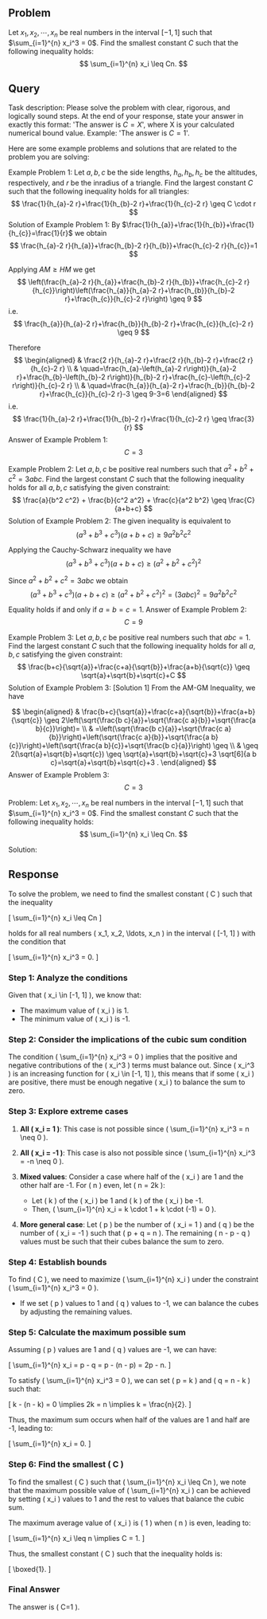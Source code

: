 ## Problem

Let $x_1, x_2, \cdots, x_n$ be real numbers in the interval $[-1, 1]$ such that $\sum_{i=1}^{n} x_i^3 = 0$. Find the smallest constant $C$ such that the following inequality holds:
$$
\sum_{i=1}^{n} x_i \leq Cn.
$$

## Query

Task description: Please solve the problem with clear, rigorous, and logically sound steps. At the end of your response, state your answer in exactly this format: 'The answer is $C=X$', where X is your calculated numerical bound value. Example: 'The answer is $C=1$'.

Here are some example problems and solutions that are related to the problem you are solving:

Example Problem 1: Let $a, b, c$ be the side lengths, $h_{a}, h_{b}, h_{c}$ be the altitudes, respectively, and $r$ be the inradius of a triangle. Find the largest constant $C$ such that the following inequality holds for all triangles:
$$
\frac{1}{h_{a}-2 r}+\frac{1}{h_{b}-2 r}+\frac{1}{h_{c}-2 r} \geq C \cdot r
$$
Solution of Example Problem 1: By $\frac{1}{h_{a}}+\frac{1}{h_{b}}+\frac{1}{h_{c}}=\frac{1}{r}$ we obtain
$$
\frac{h_{a}-2 r}{h_{a}}+\frac{h_{b}-2 r}{h_{b}}+\frac{h_{c}-2 r}{h_{c}}=1
$$

Applying $A M \geq H M$ we get
$$
\left(\frac{h_{a}-2 r}{h_{a}}+\frac{h_{b}-2 r}{h_{b}}+\frac{h_{c}-2 r}{h_{c}}\right)\left(\frac{h_{a}}{h_{a}-2 r}+\frac{h_{b}}{h_{b}-2 r}+\frac{h_{c}}{h_{c}-2 r}\right) \geq 9
$$
i.e.
$$
\frac{h_{a}}{h_{a}-2 r}+\frac{h_{b}}{h_{b}-2 r}+\frac{h_{c}}{h_{c}-2 r} \geq 9
$$

Therefore
$$
\begin{aligned}
& \frac{2 r}{h_{a}-2 r}+\frac{2 r}{h_{b}-2 r}+\frac{2 r}{h_{c}-2 r} \\
& \quad=\frac{h_{a}-\left(h_{a}-2 r\right)}{h_{a}-2 r}+\frac{h_{b}-\left(h_{b}-2 r\right)}{h_{b}-2 r}+\frac{h_{c}-\left(h_{c}-2 r\right)}{h_{c}-2 r} \\
& \quad=\frac{h_{a}}{h_{a}-2 r}+\frac{h_{b}}{h_{b}-2 r}+\frac{h_{c}}{h_{c}-2 r}-3 \geq 9-3=6
\end{aligned}
$$
i.e.
$$
\frac{1}{h_{a}-2 r}+\frac{1}{h_{b}-2 r}+\frac{1}{h_{c}-2 r} \geq \frac{3}{r}
$$
Answer of Example Problem 1: $$C = 3$$

Example Problem 2: Let $a, b, c$ be positive real numbers such that $a^2 + b^2 + c^2 = 3abc$. Find the largest constant $C$ such that the following inequality holds for all $a, b, c$ satisfying the given constraint:
$$
\frac{a}{b^2 c^2} + \frac{b}{c^2 a^2} + \frac{c}{a^2 b^2} \geq \frac{C}{a+b+c}
$$
Solution of Example Problem 2: The given inequality is equivalent to
$$
\left(a^{3}+b^{3}+c^{3}\right)(a+b+c) \geq 9 a^{2} b^{2} c^{2}
$$

Applying the Cauchy-Schwarz inequality we have
$$
\left(a^{3}+b^{3}+c^{3}\right)(a+b+c) \geq\left(a^{2}+b^{2}+c^{2}\right)^{2}
$$

Since $a^{2}+b^{2}+c^{2}=3 a b c$ we obtain
$$
\left(a^{3}+b^{3}+c^{3}\right)(a+b+c) \geq\left(a^{2}+b^{2}+c^{2}\right)^{2}=(3 a b c)^{2}=9 a^{2} b^{2} c^{2}
$$

Equality holds if and only if $a=b=c=1$.
Answer of Example Problem 2: $$C = 9$$

Example Problem 3: Let $a, b, c$ be positive real numbers such that $a b c = 1$. Find the largest constant $C$ such that the following inequality holds for all $a, b, c$ satisfying the given constraint:
$$
\frac{b+c}{\sqrt{a}}+\frac{c+a}{\sqrt{b}}+\frac{a+b}{\sqrt{c}} \geq \sqrt{a}+\sqrt{b}+\sqrt{c}+C
$$
Solution of Example Problem 3: [Solution 1]
From the AM-GM Inequality, we have

$$
\begin{aligned}
& \frac{b+c}{\sqrt{a}}+\frac{c+a}{\sqrt{b}}+\frac{a+b}{\sqrt{c}} \geq 2\left(\sqrt{\frac{b c}{a}}+\sqrt{\frac{c a}{b}}+\sqrt{\frac{a b}{c}}\right)= \\
& =\left(\sqrt{\frac{b c}{a}}+\sqrt{\frac{c a}{b}}\right)+\left(\sqrt{\frac{c a}{b}}+\sqrt{\frac{a b}{c}}\right)+\left(\sqrt{\frac{a b}{c}}+\sqrt{\frac{b c}{a}}\right) \geq \\
& \geq 2(\sqrt{a}+\sqrt{b}+\sqrt{c}) \geq \sqrt{a}+\sqrt{b}+\sqrt{c}+3 \sqrt[6]{a b c}=\sqrt{a}+\sqrt{b}+\sqrt{c}+3 .
\end{aligned}
$$
Answer of Example Problem 3: $$C = 3$$


Problem: Let $x_1, x_2, \cdots, x_n$ be real numbers in the interval $[-1, 1]$ such that $\sum_{i=1}^{n} x_i^3 = 0$. Find the smallest constant $C$ such that the following inequality holds:
$$
\sum_{i=1}^{n} x_i \leq Cn.
$$

Solution:

## Response

To solve the problem, we need to find the smallest constant \( C \) such that the inequality 

\[
\sum_{i=1}^{n} x_i \leq Cn
\]

holds for all real numbers \( x_1, x_2, \ldots, x_n \) in the interval \( [-1, 1] \) with the condition that 

\[
\sum_{i=1}^{n} x_i^3 = 0.
\]

### Step 1: Analyze the conditions

Given that \( x_i \in [-1, 1] \), we know that:

- The maximum value of \( x_i \) is 1.
- The minimum value of \( x_i \) is -1.

### Step 2: Consider the implications of the cubic sum condition

The condition \( \sum_{i=1}^{n} x_i^3 = 0 \) implies that the positive and negative contributions of the \( x_i^3 \) terms must balance out. Since \( x_i^3 \) is an increasing function for \( x_i \in [-1, 1] \), this means that if some \( x_i \) are positive, there must be enough negative \( x_i \) to balance the sum to zero.

### Step 3: Explore extreme cases

1. **All \( x_i = 1 \)**: This case is not possible since \( \sum_{i=1}^{n} x_i^3 = n \neq 0 \).

2. **All \( x_i = -1 \)**: This case is also not possible since \( \sum_{i=1}^{n} x_i^3 = -n \neq 0 \).

3. **Mixed values**: Consider a case where half of the \( x_i \) are 1 and the other half are -1. For \( n \) even, let \( n = 2k \):
   - Let \( k \) of the \( x_i \) be 1 and \( k \) of the \( x_i \) be -1.
   - Then, \( \sum_{i=1}^{n} x_i = k \cdot 1 + k \cdot (-1) = 0 \).

4. **More general case**: Let \( p \) be the number of \( x_i = 1 \) and \( q \) be the number of \( x_i = -1 \) such that \( p + q = n \). The remaining \( n - p - q \) values must be such that their cubes balance the sum to zero.

### Step 4: Establish bounds

To find \( C \), we need to maximize \( \sum_{i=1}^{n} x_i \) under the constraint \( \sum_{i=1}^{n} x_i^3 = 0 \).

- If we set \( p \) values to 1 and \( q \) values to -1, we can balance the cubes by adjusting the remaining values. 

### Step 5: Calculate the maximum possible sum

Assuming \( p \) values are 1 and \( q \) values are -1, we can have:

\[
\sum_{i=1}^{n} x_i = p - q = p - (n - p) = 2p - n.
\]

To satisfy \( \sum_{i=1}^{n} x_i^3 = 0 \), we can set \( p = k \) and \( q = n - k \) such that:

\[
k - (n - k) = 0 \implies 2k = n \implies k = \frac{n}{2}.
\]

Thus, the maximum sum occurs when half of the values are 1 and half are -1, leading to:

\[
\sum_{i=1}^{n} x_i = 0.
\]

### Step 6: Find the smallest \( C \)

To find the smallest \( C \) such that \( \sum_{i=1}^{n} x_i \leq Cn \), we note that the maximum possible value of \( \sum_{i=1}^{n} x_i \) can be achieved by setting \( x_i \) values to 1 and the rest to values that balance the cubic sum. 

The maximum average value of \( x_i \) is \( 1 \) when \( n \) is even, leading to:

\[
\sum_{i=1}^{n} x_i \leq n \implies C = 1.
\]

Thus, the smallest constant \( C \) such that the inequality holds is:

\[
\boxed{1}.
\]

### Final Answer

The answer is \( C=1 \).